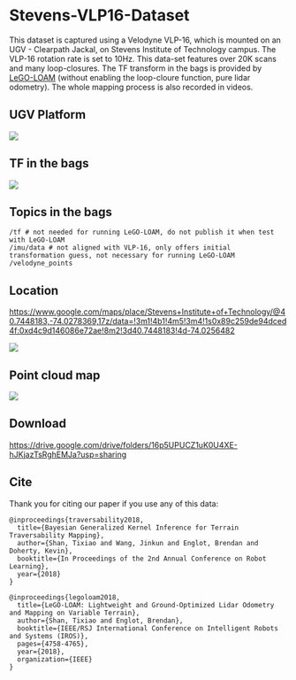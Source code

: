 # Stevens-VLP16-Dataset

This dataset is captured using a Velodyne VLP-16, which is mounted on an UGV - Clearpath Jackal, on Stevens Institute of Technology campus. The VLP-16 rotation rate is set to 10Hz. This data-set features over 20K scans and many loop-closures. The TF transform in the bags is provided by [LeGO-LOAM](https://github.com/RobustFieldAutonomyLab/LeGO-LOAM) (without enabling the loop-cloure function, pure lidar odometry). The whole mapping process is also recorded in videos.

## UGV Platform

![](/pics/jackal.png)

## TF in the bags

![](/pics/tf.png)

## Topics in the bags

```
/tf # not needed for running LeGO-LOAM, do not publish it when test with LeGO-LOAM
/imu/data # not aligned with VLP-16, only offers initial transformation guess, not necessary for running LeGO-LOAM
/velodyne_points
```

## Location

https://www.google.com/maps/place/Stevens+Institute+of+Technology/@40.7448183,-74.0278369,17z/data=!3m1!4b1!4m5!3m4!1s0x89c259de94dced4f:0xd4c9d146086e72ae!8m2!3d40.7448183!4d-74.0256482

[![](/pics/google-earth.png)](https://www.google.com/maps/place/Stevens+Institute+of+Technology/@40.7448183,-74.0278369,17z/data=!3m1!4b1!4m5!3m4!1s0x89c259de94dced4f:0xd4c9d146086e72ae!8m2!3d40.7448183!4d-74.0256482)

## Point cloud map

![](/pics/point-cloud.png)

## Download

https://drive.google.com/drive/folders/16p5UPUCZ1uK0U4XE-hJKjazTsRghEMJa?usp=sharing

## Cite

Thank you for citing our paper if you use any of this data: 

```
@inproceedings{traversability2018,
  title={Bayesian Generalized Kernel Inference for Terrain Traversability Mapping},
  author={Shan, Tixiao and Wang, Jinkun and Englot, Brendan and Doherty, Kevin},
  booktitle={In Proceedings of the 2nd Annual Conference on Robot Learning},
  year={2018}
}
```

```
@inproceedings{legoloam2018,
  title={LeGO-LOAM: Lightweight and Ground-Optimized Lidar Odometry and Mapping on Variable Terrain},
  author={Shan, Tixiao and Englot, Brendan},
  booktitle={IEEE/RSJ International Conference on Intelligent Robots and Systems (IROS)},
  pages={4758-4765},
  year={2018},
  organization={IEEE}
}
```
